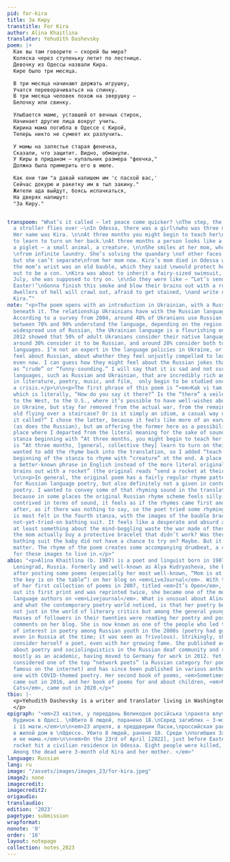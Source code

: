 ```yaml
---
pid: for-kira
title: За Киру
transtitle: For Kira
author: Alina Khaitlina
translator: Yehudith Dashevsky
poem: |+
  Как вы там говорите — скорей бы мира?
  Коляска через ступеньку летит по лестнице.
  Девочку из Одессы назвали Кира.
  Кире было три месяца.

  В три месяца начинают держать игрушку,
  Учатся переворачиваться на спинку.
  В три месяца человек похож на зверушку —
  Белочку или свинку.

  Улыбается маме, уставшей от вечных стирок,
  Начинает другие лица вокруг учить.
  Кирина мама погибла в Одессе с Кирой,
  Теперь никто не сумеет их разлучить.

  У мамы на запястье старая фенечка,
  Сказали, что защитит. Видно, обманули.
  У Киры в приданом — купальник размера "феечка,"
  Должна была примерить его в июле.

  Как они там "а давай напишем им 'с пасхой вас,'
  Сейчас докурю и ракетку им в тыл закину."
  Жители ада выйдут, боясь испачкаться,
  На дверях напишут:
  "За Киру."


transpoem: "What’s it called — let peace come quicker? \nThe step, the stairs, where
  a stroller flies over —\nIn Odessa, there was a girl\nwho was three months old.
  Her name was Kira. \n\nAt three months you might begin to teach her\nto hold a toy,
  to learn to turn on her back.\nAt three months a person looks like a squirrel,\nor
  a piglet — a small animal, a creature. \n\nShe smiles at her mom, who’s exhausted
  \nfrom infinite laundry. She’s solving the quandary \nof other faces around her,
  but she can’t separate\nfrom her mom now. Kira’s mom died in Odessa with Kira.\n\nOn
  the mom’s wrist was an old bauble, which they said \nwould protect her. That turned
  out to be a con. \nKira was about to inherit a fairy-sized swimsuit, \nwhich, in
  July, she was supposed to try on. \n\nSo they were like — “Let’s send them a ‘Happy
  Easter!’\nGonna finish this smoke and blow their brains out with a rocket.”\nThe
  dwellers of hell will crawl out, afraid to get stained, \nand write on the door:\n“For
  Kira.”"
note: "<p>The poem opens with an introduction in Ukrainian, with a Russian translation
  beneath it. The relationship Ukrainians have with the Russian language is complex.
  According to a survey from 2004, around 40% of Ukranians use Russian at home and
  between 70% and 90% understand the language, depending on the region. Despite the
  widespread use of Russian, the Ukrainian language is a flourishing one. A poll in
  2012 showed that 50% of adult Ukranians consider their native language to be Ukrainian,
  around 30% consider it to be Russian, and around 20% consider both to be their native
  languages. I’m not an expert in the language policies in Ukraine, or how Ukranians
  feel about Russian, about whether they feel unjustly compelled to learn or use it,
  even now. I can guess how they might feel about the Russian jokes that portray Ukrainian
  as “crude” or “funny-sounding.” I will say that it is sad and not surprising that
  languages, such as Russian and Ukrainian, that are incredibly rich and developed
  in literature, poetry, music, and film,  only begin to be studied once there is
  a crisis.</p>\n\n<p>The first phrase of this poem is “<em>Kak vi tam govorite?</em>”
  which is literally, “How do you say it there?” Is the “there” a veiled reference
  to the West, to the U.S., where it’s possible to have well-wishes about peace soon
  in Ukraine, but stay far removed from the actual war, from the remains of a three-month
  old flying over a staircase? Or is it simply an idiom, a casual way of saying “What’s
  it called?” I chose the latter, because it feels like more of an earworm phrase
  (as does the Russian), but am offering the former here as a possibility.</p>\n\n<p>A
  place where I departed from the literal meaning for the sake of sound is in the
  stanza beginning with “At three months, you might begin to teach her.” The original
  is “At three months, [general, collective they] learn to turn on their back.” I
  wanted to add the rhyme back into the translation, so I added “teach her” at the
  beginning of the stanza to rhyme with “creature” at the end. A place where I chose
  a better-known phrase in English instead of the more literal original is “blow their
  brains out with a rocket” (the original reads “send a rocket at their backs”).</p>
  \n\n<p>In general, the original poem has a fairly regular rhyme pattern, not unusual
  for Russian language poetry, but also definitely not a given in contemporary Russian
  poetry. I wanted to convey some of that rhyming sound in the translation, especially
  because in some places the original Russian rhyme scheme feels silly. While not
  contrived in terms of sound, it feels as if the rhymes came first and the phrases
  after, as if there was nothing to say, so the poet tried some rhyming phrases. This
  is most felt in the fourth stanza, with the images of the bauble bracelet and the
  not-yet-tried-on bathing suit. It feels like a desperate and absurd attempt to say
  at least something about the mind-boggling waste the war made of these lives. Did
  the mom actually buy a protective bracelet that didn’t work? Was there really a
  bathing suit the baby did not have a chance to try on? Maybe. But it doesn’t really
  matter. The rhyme of the poem creates some accompanying drumbeat, a cradle of sound,
  for these images to live in.</p>"
abio: "<p>Alina Khaitlina (b. 1987) is a poet and linguist born in 1987, and is from
  Leningrad, Russia. Formerly and well-known as Alya Kudryasheva, she became famous
  after posting some poems (especially her most well-known, “Mom is at the <em>dacha</em>,
  the key is on the table”) on her blog on <em>LiveJournal</em>. With the release
  of her first collection of poems in 2007, titled <em>It’s Open</em>, and which sold
  out its first print and was reprinted twice, she became one of the most read Russian
  language authors on <em>Livejournal</em>. What is unusual about Alina Khaitlina,
  and what the contemporary poetry world noticed, is that her poetry became known
  not just in the world of literary critics but among the general young population.
  Masses of followers in their twenties were reading her poetry and posting supportive
  comments on her blog. She is now known as one of the people who led to the revival
  of interest in poetry among Russian youth in the 2000s (poetry had gone out of style
  even in Russia at the time; it was seen as frivolous). Strikingly, she did not really
  consider herself a poet, even with her growing fame. She published academic work
  about poetry and sociolinguistics in the Russian deaf community and saw herself
  mostly as an academic, having moved to Germany for work in 2012. Yet, she is now
  considered one of the top “network poets” (a Russian category for poets who became
  famous on the internet) and has since been published in various anthologies, including
  one with COVID-themed poetry. Her second book of poems, <em>Sometimes Ships</em>,
  came out in 2016, and her book of poems for and about children, <em>Non-Fearful
  Cats</em>, came out in 2020.</p>"
tbio: |-
  <p>Yehudith Dashevsky is a writer and translator living in Washington D.C. She currently works in development for the non-profit public health care and policy magazine, <em>Health Affairs</em>. She is also a managing editor for the post-Soviet diaspora poetry magazine, <em>Pocket Samovar</em>. She is a Penn graduate and a proud former editor of <em>Doublespeak Magazine</em>.
  </p>
epigraph: "<em>23 квітня, у переддень Великодня російська \nракета влучила в житловий
  будинок в Одесі. \nВбито 8 людей, поранено 18.\nСеред загиблих — 3-місячна Кіра
  і її мати.</em>\n\n<em>23 апреля, в преддверии Пасхи,\nроссийская ракета попала
  в жилой дом в \nОдессе. Убито 8 людей, ранено 18. Среди \nпогибших 3х-месячная Кира
  и ее мама.</em>\n\n<em>On the 23rd of April [2022], just before Easter, a Russian
  rocket hit a civilian residence in Odessa. Eight people were killed, eighteen wounded.
  Among the dead were 3-month old Kira and her mother. </em>"
language: Russian
lang: ru
image: "/assets/images/images_23/for-kira.jpeg"
image2: none
imagecredit: 
imagecredit2: 
origaudio: 
translaudio: 
edition: '2023'
pagetype: submission
wrapformat: 
nonote: '0'
order: '16'
layout: notepage
collection: notes_2023
---
```

